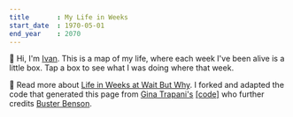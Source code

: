 ```yaml
---
title       : My Life in Weeks
start_date	: 1970-05-01
end_year    : 2070
---
```


👋 Hi, I'm [Ivan](https://voidstar.org/). This is a map of my life, where each week I've been alive is a little box. Tap a box to see what I was doing where that week.

📍 Read more about [Life in Weeks at Wait But Why](https://waitbutwhy.com/2014/05/life-weeks.html). I forked and adapted the code that generated this page from [Gina Trapani's](https://ginatrapani.org) [[code]](https://github.com/ginatrapani/life-in-weeks) who further credits [Buster Benson](https://busterbenson.com/life-in-weeks).
